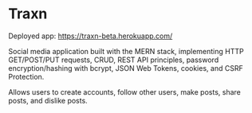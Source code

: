 # Traxn

Deployed app: https://traxn-beta.herokuapp.com/

Social media application built with the MERN stack, implementing HTTP GET/POST/PUT requests, CRUD, REST API principles, password encryption/hashing with bcrypt, JSON Web Tokens, cookies, and CSRF Protection.

Allows users to create accounts, follow other users, make posts, share posts, and dislike posts.
